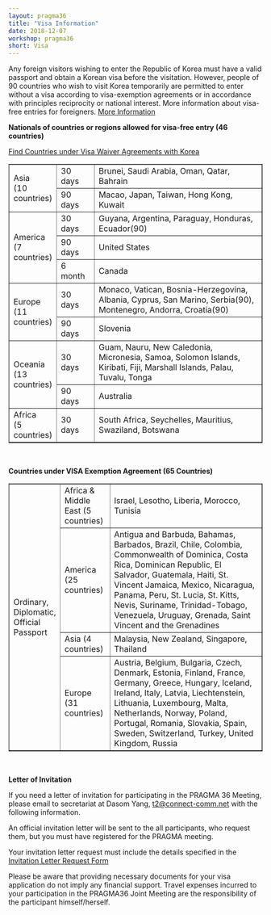 ```yaml
---
layout: pragma36
title: "Visa Information"
date: 2018-12-07
workshop: pragma36
short: Visa
---
```



Any foreign visitors wishing to enter the Republic of Korea must have a valid passport and obtain a Korean visa 
before the visitation. However, people of 90 countries who wish to visit Korea temporarily are permitted to enter 
without a visa according to visa-exemption agreements or in accordance with principles reciprocity or national 
interest. More information about visa-free entries for foreigners.
[More Information](https://www.hikorea.go.kr/pt/InfoDetailR_en.pt?categoryId=2&parentId=382&catSeq=&showMenuId=374)

**Nationals of countries or regions allowed for visa-free entry (46 countries)**

[Find Countries under Visa Waiver Agreements with Korea](http://myrgst.com/centra4-pragma36/centra4-pragma36_visa.pdf)


<table border="1" cellspacing="0" cellpadding="2" width="80%">
 <tr>
  <td rowspan="2" width="15%">  Asia<br> (10 countries) </td>
  <td width="15%">30 days&nbsp; </td>
  <td >Brunei, Saudi Arabia, Oman, Qatar, Bahrain&nbsp; </td>
 </tr>
 <tr>
  <td >90 days&nbsp; </td>
  <td >Macao, Japan, Taiwan, Hong Kong, Kuwait &nbsp; </td>
 </tr>

 <tr>
  <td rowspan="3" >  America<br> (7 countries) </td>
  <td >30 days&nbsp; </td>
  <td >Guyana, Argentina, Paraguay, Honduras, Ecuador(90) &nbsp; </td>
 </tr>
 <tr>
  <td >90 days&nbsp; </td>
  <td >United States &nbsp; </td>
 </tr>
 <tr>
  <td >6 month &nbsp; </td>
  <td >Canada &nbsp; </td>
 </tr>

 <tr>
  <td rowspan="2" >  Europe<br> (11 countries) </td>
  <td >30 days&nbsp; </td>
  <td >Monaco, Vatican, Bosnia-Herzegovina, Albania, Cyprus, San Marino, Serbia(90), Montenegro, Andorra, Croatia(90) &nbsp; </td>
 </tr>
 <tr>
  <td >90 days&nbsp; </td>
  <td >Slovenia&nbsp; </td>
 </tr>

 <tr>
  <td rowspan="2" >  Oceania<br> (13 countries) </td>
  <td >30 days&nbsp; </td>
  <td >Guam, Nauru, New Caledonia, Micronesia, Samoa, Solomon Islands, Kiribati, Fiji, Marshall Islands, Palau, Tuvalu, Tonga   &nbsp; </td>
 </tr>
 <tr>
  <td >90 days&nbsp; </td>
  <td >Australia&nbsp; </td>
 </tr>

 <tr>
  <td >  Africa<br> (5 countries) </td>
  <td >30 days&nbsp; </td>
  <td > South Africa, Seychelles, Mauritius, Swaziland, Botswana    &nbsp; </td>
 </tr>
</table>
<br>

**Countries under VISA Exemption Agreement (65 Countries)**

<table border="1" cellspacing="0" cellpadding="2" width="80%">
 <tr>
  <td rowspan="4" width="15%">  Ordinary, Diplomatic, Official Passport  </td>
  <td width="15%">Africa & Middle East (5 countries)&nbsp; </td>
  <td >Israel, Lesotho, Liberia, Morocco, Tunisia&nbsp; </td>
 </tr>
 <tr>
  <td >America (25 countries)&nbsp; </td>
  <td >Antigua and Barbuda, Bahamas, Barbados, Brazil, Chile, Colombia, 
       Commonwealth of Dominica, Costa Rica, Dominican Republic, El Salvador, 
       Guatemala, Haiti, St. Vincent Jamaica, Mexico, Nicaragua, Panama, Peru, 
       St. Lucia, St. Kitts, Nevis, Suriname, Trinidad-Tobago, Venezuela, 
       Uruguay, Grenada, Saint Vincent and the Grenadines &nbsp; 
  </td>
 </tr>
 <tr>
  <td >Asia (4 countries)&nbsp; </td>
  <td >Malaysia, New Zealand, Singapore, Thailand&nbsp; </td>
 </tr>
 <tr>
  <td >Europe (31 countries)&nbsp; </td>
  <td >Austria, Belgium, Bulgaria, Czech, Denmark, Estonia, Finland, France, 
       Germany, Greece, Hungary, Iceland, Ireland, Italy, Latvia, Liechtenstein, Lithuania, Luxembourg, 
       Malta, Netherlands, Norway, Poland, Portugal, Romania, Slovakia, Spain, Sweden, Switzerland, 
       Turkey, United Kingdom, Russia&nbsp; 
  </td>
 </tr>

</table>
<br>

**Letter of Invitation**

If you need a letter of invitation for participating in the PRAGMA 36 Meeting, please email 
to secretariat at Dasom Yang, <a href="mailto:t2@connect-comm.net">t2@connect-comm.net</a> with the following information.

An official invitation letter will be sent to the all participants, who request them, but you must have 
registered for the PRAGMA meeting.

Your invitation letter request must include the details specified in the 
[Invitation Letter Request Form](http://www.myrgst.com/centra4-pragma36/Invitation_Letter_Request_Form.docx)

Please be aware that providing necessary documents for your visa application do not imply any financial support. 
Travel expenses incurred to your participation in the PRAGMA36 Joint Meeting are the responsibility 
of the participant himself/herself.


